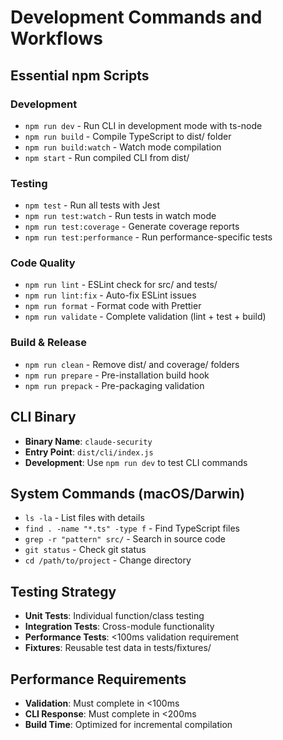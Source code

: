 # Development Commands and Workflows

## Essential npm Scripts

### Development
- `npm run dev` - Run CLI in development mode with ts-node
- `npm run build` - Compile TypeScript to dist/ folder
- `npm run build:watch` - Watch mode compilation
- `npm start` - Run compiled CLI from dist/

### Testing
- `npm test` - Run all tests with Jest
- `npm run test:watch` - Run tests in watch mode
- `npm run test:coverage` - Generate coverage reports
- `npm run test:performance` - Run performance-specific tests

### Code Quality
- `npm run lint` - ESLint check for src/ and tests/
- `npm run lint:fix` - Auto-fix ESLint issues
- `npm run format` - Format code with Prettier
- `npm run validate` - Complete validation (lint + test + build)

### Build & Release
- `npm run clean` - Remove dist/ and coverage/ folders
- `npm run prepare` - Pre-installation build hook
- `npm run prepack` - Pre-packaging validation

## CLI Binary
- **Binary Name**: `claude-security`
- **Entry Point**: `dist/cli/index.js`
- **Development**: Use `npm run dev` to test CLI commands

## System Commands (macOS/Darwin)
- `ls -la` - List files with details
- `find . -name "*.ts" -type f` - Find TypeScript files
- `grep -r "pattern" src/` - Search in source code
- `git status` - Check git status
- `cd /path/to/project` - Change directory

## Testing Strategy
- **Unit Tests**: Individual function/class testing
- **Integration Tests**: Cross-module functionality
- **Performance Tests**: <100ms validation requirement
- **Fixtures**: Reusable test data in tests/fixtures/

## Performance Requirements
- **Validation**: Must complete in <100ms
- **CLI Response**: Must complete in <200ms
- **Build Time**: Optimized for incremental compilation
